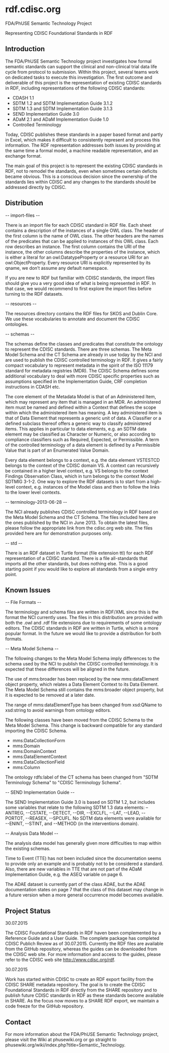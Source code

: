 rdf.cdisc.org
=============

FDA/PhUSE Semantic Technology Project

Representing CDISC Foundational Standards in RDF


Introduction
------------

The FDA/PhUSE Semantic Technology project investigates how formal semantic standards can support the clinical and non-clinical trial data life cycle from protocol to submission. Within this project, several teams work on dedicated tasks to execute this investigation. The first outcome and deliverable of this project is the representation of existing CDISC standards in RDF, including representations of the following CDISC standards:

  - CDASH 1.1
  - SDTM 1.2 and SDTM Implementation Guide 3.1.2
  - SDTM 1.3 and SDTM Implementation Guide 3.1.3
  - SEND Implementation Guide 3.0
  - ADaM 2.1 and ADaM Implementation Guide 1.0
  - Controlled Terminology
  
Today, CDISC publishes these standards in a paper based format and partly in Excel, which makes it difficult to consistently represent and process this information. The RDF representation addresses both issues by providing at the same time a formal model, a machine readable representation, and an exchange format.

The main goal of this project is to represent the existing CDISC standards in RDF, not to remodel the standards, even when sometimes certain deficits became obvious. This is a conscious decision since the ownership of the standards lies within CDISC and any changes to the standards should be addressed directly by CDISC.


Distribution
------------

-- import-files --

There is an import file for each CDISC standard in RDF file. Each sheet contains a description of the instances of a single OWL class. The header of the first column is the name of OWL class. The other headers are the names of the predicates that can be applied to instances of this OWL class. Each row describes an instance. The first column contains the URI of the instance, the other columns describe the properties of the instance, which is either a literal for an owl:DatatypeProperty or a resource URI for an owl:ObjectProperty. Every resource URI is explicitly represented by its qname, we don’t assume any default namespace.


If you are new to RDF but familiar with CDISC standards, the import files should give you a very good idea of what is being represented in RDF. In that case, we would recommend to first explore the import files before turning to the RDF datasets.

-- resources --

The resources directory contains the RDF files for SKOS and Dublin Core. We use these vocabularies to annotate and document the CDISC ontologies.

-- schemas --

The schemas define the classes and predicates that constitute the ontology to represent the CDISC standards. There are three schemas. The Meta Model Schema and the CT Schema are already in use today by the NCI and are used to publish the CDISC controlled terminology in RDF. It gives a fairly compact vocabulary to represent metadata in the spirit of the ISO 11179 standard for metadata registries (MDR). The CDISC Schema defines some additional vocabulary to deal with more CDISC specific properties such as assumptions specified in the Implementation Guide, CRF completion instructions in CDASH etc.

The core element of the Metadata Model is that of an Administered Item, which may represent any item that is managed in an MDR. An administered item must be named and defined within a Context that defines the scope within which the administered item has meaning. A key administered item is that of Data Element that represents a generic unit of data. A Classifier or a defined subclass thereof offers a generic way to classify administered items. This applies in particular to data elements, e.g. an SDTM data element may be classified as Character or Numeric, or also according to compliance classifiers such as Required, Expected, or Permissible. A term of the controlled terminology of a data element is defined by a Permissible Value that is part of an Enumerated Value Domain.

Every data element belongs to a context, e.g. the data element VSTESTCD belongs to the context of the CDISC domain VS. A context can recursively be contained in a higher level context, e.g. VS belongs to the context Findings Observation Class, which in turn belongs to the context Model SDTMIG 3-1-2. One way to explore the RDF datasets is to start from a high-level context, e.g. instances of the Model class and then to follow the links to the lower level contexts.

-- terminology-2013-06-28 --

The NCI already publishes CDISC controlled terminology in RDF based on the Meta Model Schema and the CT Schema. The files included here are the ones published by the NCI in June 2013. To obtain the latest files, please follow the appropriate link from the cdisc.org web site. The files provided here are for demonstration purposes only.

-- std --

There is an RDF dataset in Turtle format (file extension ttl) for each RDF representation of a CDISC standard. There is a file all-standards that imports all the other standards, but does nothing else. This is a good starting point if you would like to explore all standards from a single entry point.


Known Issues
------------

-- File Formats --

The terminology and schema files are written in RDF/XML since this is the format the NCI currently uses. The files in this distribution are provided with both the .owl and .rdf file extensions due to requirements of some ontology editors. The CDISC standards in RDF are written in Turtle, which is a more popular format. In the future we would like to provide a distribution for both formats.

-- Meta Model Schema --

The following changes to the Meta Model Schema imply differences to the schema used by the NCI to publish the CDISC controlled terminology. It is expected that these differences will be aligned in the future.

The use of mms:broader has been replaced by the new mms:dataElement object property, which relates a Data Element Context to its Data Element. The Meta Model Schema still contains the mms:broader object property, but it is expected to be removed at a later date.

The range of mms:dataElementType has been changed from xsd:QName to xsd:string to avoid warnings from ontology editors.

The following classes have been moved from the CDISC Schema to the Meta Model Schema. This change is backward compatible for any standard importing the CDISC Schema.

  - mms:DataCollectionForm
  - mms:Domain
  - mms:DomainContext
  - mms:DataElementContext
  - mms:DataCollectionField
  - mms:Column

The ontology rdfs:label of the CT schema has been changed from "SDTM Terminology Schema" to "CDISC Terminology Schema".

-- SEND Implementation Guide --

The SEND Implementation Guide 3.0 is based on SDTM 1.2, but includes some variables that relate to the following SDTM 1.3 data elements: –ANTREG, --CSTATE, --DETECT, --DIR, --EXCLFL, --LAT, --LEAD, --PORTOT, --REASEX, --SPCUFL. No SDTM data elements were available for --ENINT, --STINT, and --METHOD (in the interventions domain).

-- Analysis Data Model --

The analysis data model has generally given more difficulties to map within the existing schemas.

Time to Event (TTE) has not been included since the documentation seems to provide only an example and is probably not to be considered a standard. Also, there are new variables in TTE that are not part of the ADaM Implementation Guide, e.g. the ASEQ variable on page 6.

The ADAE dataset is currently part of the class ADAE, but the ADAE documentation states on page 7 that the class of this dataset may change in a future version when a more general occurrence model becomes available.


Project Status
--------------

30.07.2015

The CDISC Foundational Standards in RDF haven been complemented by a Reference Guide and a User Guide. The complete package has completed CDISC Publich Review as of 30.07.2015. Currently the RDF files are available from the GitHub repository, whereas the guides can be downloaded from the CDISC web site. For more information and access to the guides, please refer to the CDISC web site http://www.cdisc.org/rdf.

30.07.2015

Work has started within CDISC to create an RDF export facility from the CDISC SHARE metadata repository. The goal is to create the CDISC Foundational Standards in RDF directly from the SHARE repository and to publish future CDISC standards in RDF as these standards become available in SHARE. As the focus now moves to a SHARE RDF export, we maintain a code freeze for the GitHub repository.


Contact
-------

For more information about the FDA/PhUSE Semantic Technology project, please visit the Wiki at phusewiki.org or go straight to phusewiki.org/wiki/index.php?title=Semantic_Technology.


